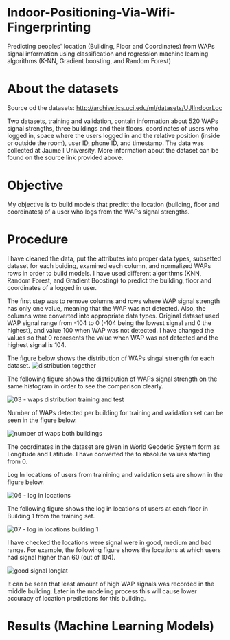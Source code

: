 # Indoor-Positioning-Via-Wifi-Fingerprinting
Predicting peoples' location (Building, Floor and Coordinates) from WAPs signal information using classification and regression machine learning algorithms (K-NN, Gradient boosting, and Random Forest)

# About the datasets
Source od the datasets: http://archive.ics.uci.edu/ml/datasets/UJIIndoorLoc

Two datasets, training and validation, contain information about 520 WAPs signal strengths, three buildings and their floors, coordinates of users who logged in, space where the users logged in and the relative position (inside or outside the room), user ID, phone ID, and timestamp. 
The data was collected at Jaume I University.
More information about the dataset can be found on the source link provided above. 

# Objective
My objective is to build models that predict the location (building, floor and coordinates) of a user who logs from the WAPs signal strengths. 

# Procedure
I have cleaned the data, put the attributes into proper data types, subsetted dataset for each buiding, examined each column, and normalized WAPs rows in order to build models. I have used different algorithms (KNN, Random Forest, and Gradient Boosting) to predict the building, floor and coordinates of a logged in user. 

The first step was to remove columns and rows where WAP signal strength has only one value, meaning that the WAP was not detected. Also, the columns were converted into appropriate data types. 
Original dataset used WAP signal range from -104 to 0 (-104 being the lowest signal and 0 the highest), and value 100 when WAP was not detected. I have changed the values so that 0 represents the value when WAP was not detected and the highest signal is 104.  

The figure below shows the distribution of WAPs singal strength for each dataset. 
![distribution together](https://user-images.githubusercontent.com/32273216/35473323-f09f8c72-037e-11e8-82f6-2060a360c51b.jpg)

The following figure shows the distribution of WAPs signal strength on the same histogram in order to see the comparison clearly.

![03 - waps distribution training and test](https://user-images.githubusercontent.com/32273216/35473334-36cf6f5a-037f-11e8-922f-c559dd2756bc.png)

Number of WAPs detected per building for training and validation set can be seen in the figure below.

![number of waps both buildings](https://user-images.githubusercontent.com/32273216/35473388-232fe15e-0380-11e8-9242-60fddb9eaa27.jpg)

The coordinates in the dataset are given in World Geodetic System form as Longitude and Latitude. I have converted the to absolute values starting from 0. 

Log In locations of users from trainining and validation sets are shown in the figure below.

![06 - log in locations](https://user-images.githubusercontent.com/32273216/35473432-edf81dc0-0380-11e8-9bb4-f95b8305ffd2.png)

The following figure shows the log in locations of users at each floor in Building 1 from the training set. 

![07 - log in locations building 1](https://user-images.githubusercontent.com/32273216/35473449-3b879598-0381-11e8-9951-5ae6b8dde1c9.png)

I have checked the locations were signal were in good, medium and bad range. For example, the following figure shows the locations at which users had signal higher than 60 (out of 104).

![good signal longlat](https://user-images.githubusercontent.com/32273216/35473500-d58e332c-0381-11e8-82e7-f1b008340055.png)

It can be seen that least amount of high WAP signals was recorded in the middle building. Later in the modeling process this will cause lower accuracy of location predictions for this building. 

# Results (Machine Learning Models)

